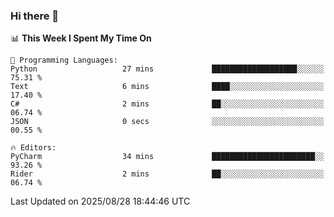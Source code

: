 ### Hi there 👋

<!--
**asdf12303116/asdf12303116** is a ✨ _special_ ✨ repository because its `README.md` (this file) appears on your GitHub profile.

Here are some ideas to get you started:

- 🔭 I’m currently working on ...
- 🌱 I’m currently learning ...
- 👯 I’m looking to collaborate on ...
- 🤔 I’m looking for help with ...
- 💬 Ask me about ...
- 📫 How to reach me: ...
- 😄 Pronouns: ...
- ⚡ Fun fact: ...
-->

<!--START_SECTION:waka-->
📊 **This Week I Spent My Time On** 

```text
💬 Programming Languages: 
Python                   27 mins             ███████████████████░░░░░░   75.31 % 
Text                     6 mins              ████░░░░░░░░░░░░░░░░░░░░░   17.40 % 
C#                       2 mins              ██░░░░░░░░░░░░░░░░░░░░░░░   06.74 % 
JSON                     0 secs              ░░░░░░░░░░░░░░░░░░░░░░░░░   00.55 % 

🔥 Editors: 
PyCharm                  34 mins             ███████████████████████░░   93.26 % 
Rider                    2 mins              ██░░░░░░░░░░░░░░░░░░░░░░░   06.74 % 
```


 Last Updated on 2025/08/28 18:44:46 UTC
<!--END_SECTION:waka-->
